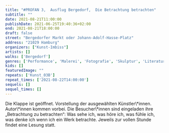 ```yaml
---
title: "#PROFAN 3,  Ausflug Bergedorf,  Die Betrachtung betrachten"
subtitle: ""
date: 2021-08-21T11:00:00
publishDate: 2021-06-25T19:40:36+02:00
end: 2021-08-21T18:00:00
draft: false
street: "Bergedorfer Markt oder Johann-Adolf-Hasse-Platz"
address: "21029 Hamburg"
organizers: ["Kunst-Imbiss"]
artists: []
walks: ['Bergedorf']
genres: ['Performance', 'Malerei', 'Fotografie', 'Skulptur', 'Literatur']
kids: []
featuredImage: ""
repeats: ['Kunst_03B']
repeat_times: ['2021-08-22T14:00:00']
sequels: []
sequel_times: []
---
```


Die Klappe ist geöffnet. Vorstellung der ausgewählten Künstler\\*innen. Autor\\*innen kommen vorbei. Die Besucher\\*innen sind eingeladen ihre „Betrachtung zu betrachten“: Was sehe ich, was höre ich, was fühle ich, was denke ich wenn ich ein Werk betrachte. Jeweils zur vollen Stunde findet eine Lesung statt.